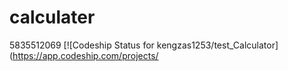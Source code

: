 # calculater
5835512069
[![Codeship Status for kengzas1253/test_Calculator](https://app.codeship.com/projects/
